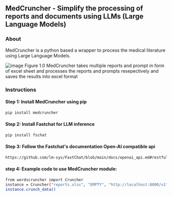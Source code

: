 ## MedCruncher - Simplify the processing of reports and documents using LLMs (Large Language Models)

### About
MedCruncher is a python based a wrapper to process the medical literature using Large Language Models. 

![image](https://github.com/UM2ii/wordscruncher/assets/49832962/80681d03-1a1a-46ce-b268-82c69a2cf381)
Figure 1.0 MedCruncher takes multiple reports and prompt in form of excel sheet and processes the reports and prompts resepectively and saves the results into excel format

### Instructions

#### Step 1: Install MedCruncher using pip
```bash
pip install medcruncher
```

#### Step 2: Install Fastchat for LLM inference
```bash
pip install fschat
```

#### Step 3: Follow the Fastchat's documentation Open-AI compatible api
```bash
https://github.com/lm-sys/FastChat/blob/main/docs/openai_api.md#restful-api-server
```


#### step 4: Example code to use MedCruncher module:
```bash
from wordscruncher import Cruncher
instance = Cruncher("reports.xlsx", "EMPTY", "http://localhost:8000/v1", "vicuna-7b-v1.5-16k", "final_results")
instance.crunch_data()
```

